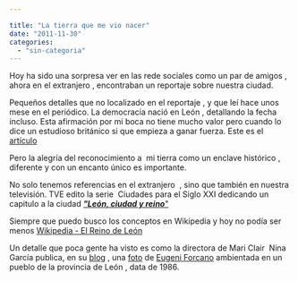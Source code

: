 ```yaml
---

title: "La tierra que me vio nacer"
date: "2011-11-30"
categories: 
  - "sin-categoria"
---
```


Hoy ha sido una sorpresa ver en las rede sociales como un par de amigos , ahora en el extranjero , encontraban un reportaje sobre nuestra ciudad.

Pequeños detalles que no localizado en el reportaje , y que leí hace unos mese en el periódico. La democracia nació en León , detallando la fecha incluso. Esta afirmación por mi boca no tiene mucho valor pero cuando lo dice un estudioso británico si que empieza a ganar fuerza. Este es el [artículo](https://www.publico.es/culturas/293847/la-democracia-nacio-en-leon "La democracia nacio en leon")

Pero la alegría del reconocimiento a  mi tierra como un enclave histórico , diferente y con un encanto único es importante.

No solo tenemos referencias en el extranjero  , sino que también en nuestra televisión. TVE edito la serie  Ciudades para el Siglo XXI dedicando un capitulo a la ciudad [**_"León, ciudad y reino_**"](https://www.rtve.es/alacarta/videos/ciudades-para-el-siglo-xxi/ciudades-para-siglo-xxi-leon-ciudad-reino/832267/ "Ciudades para siglo XXI leon ciudad reino")

Siempre que puedo busco los conceptos en Wikipedia y hoy no podía ser menos [Wikipedia - El Reino de León](https://es.wikipedia.org/wiki/Reino_de_Le%C3%B3n "Wikipedia - El Reino de Leon ")

Un detalle que poca gente ha visto es como la directora de Mari Clair  Nina García publica, en su [blog](https://www.ninagarcia.com "Nina Garcia") , una [foto](https://www.ninagarcia.com/post/11316413308/eugeni-forcano-village-peace-disturbed-fashion "Eugeni Forcano Village peace disturbed fashion") de [Eugeni Forcano](https://www.eugeniforcano.info/ "Eugeni Forcano") ambientada en un pueblo de la provincia de León , data de 1986.
